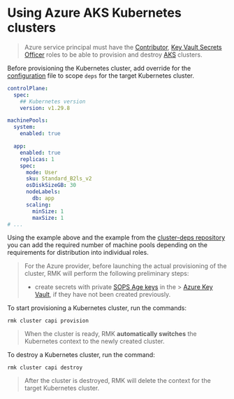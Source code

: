 # Using Azure AKS Kubernetes clusters

> Azure service principal must have the
> [Contributor](https://learn.microsoft.com/en-us/azure/role-based-access-control/built-in-roles/privileged#contributor),
> [Key Vault Secrets Officer](https://learn.microsoft.com/en-us/azure/role-based-access-control/built-in-roles/security#key-vault-secrets-officer)
> roles to be able to provision and destroy [AKS](https://azure.microsoft.com/en-us/products/kubernetes-service)
> clusters.

Before provisioning the Kubernetes cluster, add override for the
[configuration](https://github.com/edenlabllc/cluster-deps.bootstrap.infra/blob/develop/etc/deps/develop/values/azure-cluster.yaml.gotmpl)
file to scope `deps` for the target Kubernetes cluster.

```yaml
controlPlane:
  spec:
    ## Kubernetes version
    version: v1.29.8

machinePools:
  system:
    enabled: true

  app:
    enabled: true
    replicas: 1
    spec:
      mode: User
      sku: Standard_B2ls_v2
      osDiskSizeGB: 30
      nodeLabels:
        db: app
      scaling:
        minSize: 1
        maxSize: 1
# ...
```

Using the example above and the example from
the [cluster-deps repository](https://github.com/edenlabllc/cluster-deps.bootstrap.infra/blob/develop/etc/deps/develop/values/azure-cluster.yaml.gotmpl)
you can add the required number of machine pools depending on the requirements for distribution into individual roles.

> For the Azure provider, before launching the actual provisioning of the cluster,
> RMK will perform the following preliminary steps:
>
> - create secrets with private [SOPS Age keys](../secrets-management/secrets-management.md#secret-keys) in the
    > [Azure Key Vault](https://azure.microsoft.com/en-us/products/key-vault), if they have not been created previously.

To start provisioning a Kubernetes cluster, run the commands:

```shell
rmk cluster capi provision
```

> When the cluster is ready, RMK **automatically switches** the Kubernetes context to the newly created cluster.

To destroy a Kubernetes cluster, run the command:

```shell
rmk cluster capi destroy
```

> After the cluster is destroyed, RMK will delete the context for the target Kubernetes cluster.
